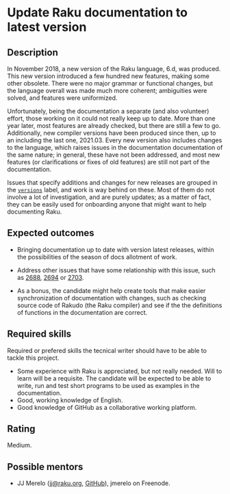 Update Raku documentation to latest version
========================

Description
-----------

In November 2018, a new version of the Raku language, 6.d, was produced. This new
version introduced a few hundred new features, making some other
obsolete. There were no major grammar or functional changes, but the
language overall was made much more coherent; ambiguities were solved,
and features were uniformized.

Unfortunately, being the documentation a separate (and also volunteer)
effort, those working on it could not really keep up to date. More
than one year later, most features are already checked, but there are
still a few to go.  Additionally, new compiler versions have been produced
since then, up to an including the last one, 2021.03. Every new
version also includes changes to the language, which raises issues in
the documentation documentation of the same nature;
in general, these have not been addressed, and most new features (or
clarifications or fixes of old features) are still not part of the
documentation.

Issues that specify additions
and changes for new releases are grouped in the
[`versions`](https://github.com/Raku/doc/labels/versions) label, and
work is way behind on these. Most of them do not involve a lot of
investigation, and are purely updates; as a matter of fact, they can
be easily used for onboarding anyone that might want to help
documenting Raku.


Expected outcomes
-----------------

* Bringing documentation up to date with version latest releases,
  within the possibilities of the season of docs allotment of work.
* Address other issues that have some relationship with this issue,
  such
  as
  [2688](https://github.com/perl6/doc/issues/2688),
  [2694](https://github.com/perl6/doc/issues/2694)
  or [2703](https://github.com/perl6/doc/issues/2703).

* As a bonus, the candidate might help create tools that make easier
  synchronization of documentation with
  changes, such as checking source code of Rakudo (the Raku compiler)
  and see if the the definitions of functions in the documentation are
  correct.


Required skills
---------------

Required or prefered skills the tecnical writer should have to be able to
tackle this project.

* Some experience with Raku is appreciated, but not really
  needed. Will to learn will be a requisite. The candidate will be
  expected to be able to write, run and test short programs to be used
  as examples in the documentation.
* Good, working knowledge of English.
* Good knowledge of GitHub as a collaborative working platform.

Rating
------

Medium.


Possible mentors
----------------

- JJ Merelo (jj@raku.org, [GitHub](https://github.com/JJ)),
  jmerelo on Freenode.


